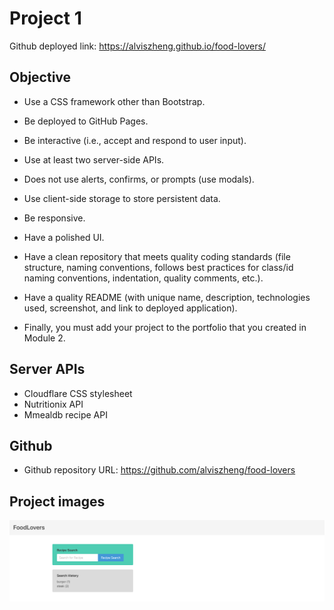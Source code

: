 # Project 1

Github deployed link: https://alviszheng.github.io/food-lovers/


## Objective

* Use a CSS framework other than Bootstrap.

* Be deployed to GitHub Pages.

* Be interactive (i.e., accept and respond to user input).

* Use at least two server-side APIs.

* Does not use alerts, confirms, or prompts (use modals).

* Use client-side storage to store persistent data.

* Be responsive.

* Have a polished UI.

* Have a clean repository that meets quality coding standards (file structure, naming conventions, follows best practices for class/id naming conventions, indentation, quality comments, etc.).

* Have a quality README (with unique name, description, technologies used, screenshot, and link to deployed application).

* Finally, you must add your project to the portfolio that you created in Module 2.


## Server APIs

* Cloudflare CSS stylesheet
* Nutritionix API
* Mmealdb recipe API


## Github

* Github repository URL: https://github.com/alviszheng/food-lovers

## Project images 

![Project Screenshot](./css/images/deployed_site_screenshot.png)
